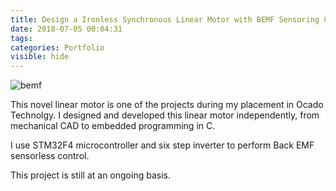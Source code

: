 ```yaml
---
title: Design a Ironless Synchronous Linear Motor with BEMF Sensoring Control
date: 2018-07-05 00:04:31
tags:
categories: Portfolio
visible: hide
---
```

![bemf](bemf.jpeg)

This novel linear motor is one of the projects  during my placement in Ocado Technolgy. I designed and developed this linear motor independently, from mechanical CAD to embedded programming in C.

I use STM32F4 microcontroller and six step inverter to perform Back EMF sensorless control.

This project is still at an ongoing basis.